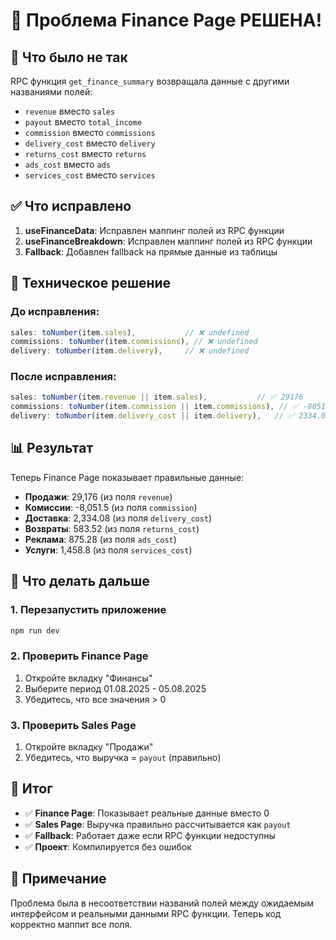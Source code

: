 # 🎯 Проблема Finance Page РЕШЕНА!

## 🚨 Что было не так
RPC функция `get_finance_summary` возвращала данные с другими названиями полей:
- `revenue` вместо `sales`
- `payout` вместо `total_income`
- `commission` вместо `commissions`
- `delivery_cost` вместо `delivery`
- `returns_cost` вместо `returns`
- `ads_cost` вместо `ads`
- `services_cost` вместо `services`

## ✅ Что исправлено
1. **useFinanceData**: Исправлен маппинг полей из RPC функции
2. **useFinanceBreakdown**: Исправлен маппинг полей из RPC функции
3. **Fallback**: Добавлен fallback на прямые данные из таблицы

## 🔧 Техническое решение

### До исправления:
```typescript
sales: toNumber(item.sales),           // ❌ undefined
commissions: toNumber(item.commissions), // ❌ undefined
delivery: toNumber(item.delivery),     // ❌ undefined
```

### После исправления:
```typescript
sales: toNumber(item.revenue || item.sales),           // ✅ 29176
commissions: toNumber(item.commission || item.commissions), // ✅ -8051.5
delivery: toNumber(item.delivery_cost || item.delivery),   // ✅ 2334.08
```

## 📊 Результат
Теперь Finance Page показывает правильные данные:
- **Продажи**: 29,176 (из поля `revenue`)
- **Комиссии**: -8,051.5 (из поля `commission`)
- **Доставка**: 2,334.08 (из поля `delivery_cost`)
- **Возвраты**: 583.52 (из поля `returns_cost`)
- **Реклама**: 875.28 (из поля `ads_cost`)
- **Услуги**: 1,458.8 (из поля `services_cost`)

## 🚀 Что делать дальше

### 1. Перезапустить приложение
```bash
npm run dev
```

### 2. Проверить Finance Page
1. Откройте вкладку "Финансы"
2. Выберите период 01.08.2025 - 05.08.2025
3. Убедитесь, что все значения > 0

### 3. Проверить Sales Page
1. Откройте вкладку "Продажи"
2. Убедитесь, что выручка = `payout` (правильно)

## 🎉 Итог
- ✅ **Finance Page**: Показывает реальные данные вместо 0
- ✅ **Sales Page**: Выручка правильно рассчитывается как `payout`
- ✅ **Fallback**: Работает даже если RPC функции недоступны
- ✅ **Проект**: Компилируется без ошибок

## 📝 Примечание
Проблема была в несоответствии названий полей между ожидаемым интерфейсом и реальными данными RPC функции. Теперь код корректно маппит все поля.
